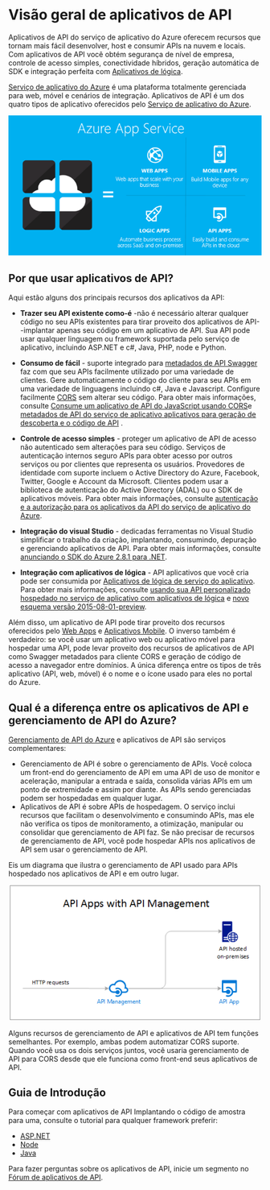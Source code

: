 <properties 
    pageTitle="Introdução de aplicativos de API | Microsoft Azure" 
    description="Saiba como o serviço de aplicativo do Azure ajuda você a desenvolver, host e consumir APIs RESTful." 
    services="app-service\api" 
    documentationCenter=".net" 
    authors="tdykstra" 
    manager="wpickett" 
    editor=""/>

<tags 
    ms.service="app-service-api" 
    ms.workload="web" 
    ms.tgt_pltfrm="na" 
    ms.devlang="na" 
    ms.topic="get-started-article" 
    ms.date="08/23/2016" 
    ms.author="rachelap"/>

# <a name="api-apps-overview"></a>Visão geral de aplicativos de API

Aplicativos de API do serviço de aplicativo do Azure oferecem recursos que tornam mais fácil desenvolver, host e consumir APIs na nuvem e locais. Com aplicativos de API você obtém segurança de nível de empresa, controle de acesso simples, conectividade híbridos, geração automática de SDK e integração perfeita com [Aplicativos de lógica](../app-service-logic/app-service-logic-what-are-logic-apps.md).

[Serviço de aplicativo do Azure](../app-service/app-service-value-prop-what-is.md) é uma plataforma totalmente gerenciada para web, móvel e cenários de integração. Aplicativos de API é um dos quatro tipos de aplicativo oferecidos pelo [Serviço de aplicativo do Azure](../app-service/app-service-value-prop-what-is.md).

![Tipos de aplicativo no serviço de aplicativo do Azure](./media/app-service-api-apps-why-best-platform/appservicesuite.png)

## <a name="why-use-api-apps"></a>Por que usar aplicativos de API?

Aqui estão alguns dos principais recursos dos aplicativos da API:

- **Trazer seu API existente como-é** -não é necessário alterar qualquer código no seu APIs existentes para tirar proveito dos aplicativos de API--implantar apenas seu código em um aplicativo de API. Sua API pode usar qualquer linguagem ou framework suportada pelo serviço de aplicativo, incluindo ASP.NET e c#, Java, PHP, node e Python.

- **Consumo de fácil** - suporte integrado para [metadados de API Swagger](http://swagger.io/) faz com que seu APIs facilmente utilizado por uma variedade de clientes.  Gere automaticamente o código do cliente para seu APIs em uma variedade de linguagens incluindo c#, Java e Javascript. Configure facilmente [CORS](app-service-api-cors-consume-javascript.md) sem alterar seu código. Para obter mais informações, consulte [Consume um aplicativo de API do JavaScript usando CORS](app-service-api-cors-consume-javascript.md)e [metadados de API do serviço de aplicativo aplicativos para geração de descoberta e o código de API](app-service-api-metadata.md) . 

- **Controle de acesso simples** - proteger um aplicativo de API de acesso não autenticado sem alterações para seu código. Serviços de autenticação internos seguro APIs para obter acesso por outros serviços ou por clientes que representa os usuários. Provedores de identidade com suporte incluem o Active Directory do Azure, Facebook, Twitter, Google e Account da Microsoft. Clientes podem usar a biblioteca de autenticação do Active Directory (ADAL) ou o SDK de aplicativos móveis. Para obter mais informações, consulte [autenticação e a autorização para os aplicativos da API do serviço de aplicativo do Azure](app-service-api-authentication.md).

- **Integração do visual Studio** - dedicadas ferramentas no Visual Studio simplificar o trabalho da criação, implantando, consumindo, depuração e gerenciando aplicativos de API. Para obter mais informações, consulte [anunciando o SDK do Azure 2.8.1 para .NET](/blog/announcing-azure-sdk-2-8-1-for-net/).

- **Integração com aplicativos de lógica** - API aplicativos que você cria pode ser consumida por [Aplicativos de lógica de serviço do aplicativo](../app-service-logic/app-service-logic-what-are-logic-apps.md).  Para obter mais informações, consulte [usando sua API personalizado hospedado no serviço de aplicativo com aplicativos de lógica](../app-service-logic/app-service-logic-custom-hosted-api.md) e [novo esquema versão 2015-08-01-preview](../app-service-logic/app-service-logic-schema-2015-08-01.md).

Além disso, um aplicativo de API pode tirar proveito dos recursos oferecidos pelo [Web Apps](../app-service-web/app-service-web-overview.md) e [Aplicativos Mobile](../app-service-mobile/app-service-mobile-value-prop.md). O inverso também é verdadeiro: se você usar um aplicativo web ou aplicativo móvel para hospedar uma API, pode levar proveito dos recursos de aplicativos de API como Swagger metadados para cliente CORS e geração de código de acesso a navegador entre domínios. A única diferença entre os tipos de três aplicativo (API, web, móvel) é o nome e o ícone usado para eles no portal do Azure.

## <a name="whats-the-difference-between-api-apps-and-azure-api-management"></a>Qual é a diferença entre os aplicativos de API e gerenciamento de API do Azure?

[Gerenciamento de API do Azure](../api-management/api-management-key-concepts.md) e aplicativos de API são serviços complementares:

* Gerenciamento de API é sobre o gerenciamento de APIs. Você coloca um front-end do gerenciamento de API em uma API de uso de monitor e aceleração, manipular a entrada e saída, consolida várias APIs em um ponto de extremidade e assim por diante. As APIs sendo gerenciadas podem ser hospedadas em qualquer lugar.
* Aplicativos de API é sobre APIs de hospedagem. O serviço inclui recursos que facilitam o desenvolvimento e consumindo APIs, mas ele não verifica os tipos de monitoramento, a otimização, manipular ou consolidar que gerenciamento de API faz. Se não precisar de recursos de gerenciamento de API, você pode hospedar APIs nos aplicativos de API sem usar o gerenciamento de API.

Eis um diagrama que ilustra o gerenciamento de API usado para APIs hospedado nos aplicativos de API e em outro lugar.

![Gerenciamento de API Azure e aplicativos de API](./media/app-service-api-apps-why-best-platform/apia-apim.png)

Alguns recursos de gerenciamento de API e aplicativos de API tem funções semelhantes.  Por exemplo, ambas podem automatizar CORS suporte. Quando você usa os dois serviços juntos, você usaria gerenciamento de API para CORS desde que ele funciona como front-end seus aplicativos de API. 

## <a name="getting-started"></a>Guia de Introdução

Para começar com aplicativos de API Implantando o código de amostra para uma, consulte o tutorial para qualquer framework preferir:

* [ASP.NET](app-service-api-dotnet-get-started.md) 
* [Node](app-service-api-nodejs-api-app.md) 
* [Java](app-service-api-java-api-app.md) 

Para fazer perguntas sobre os aplicativos de API, inicie um segmento no [Fórum de aplicativos de API](https://social.msdn.microsoft.com/Forums/en-US/home?forum=AzureAPIApps). 
